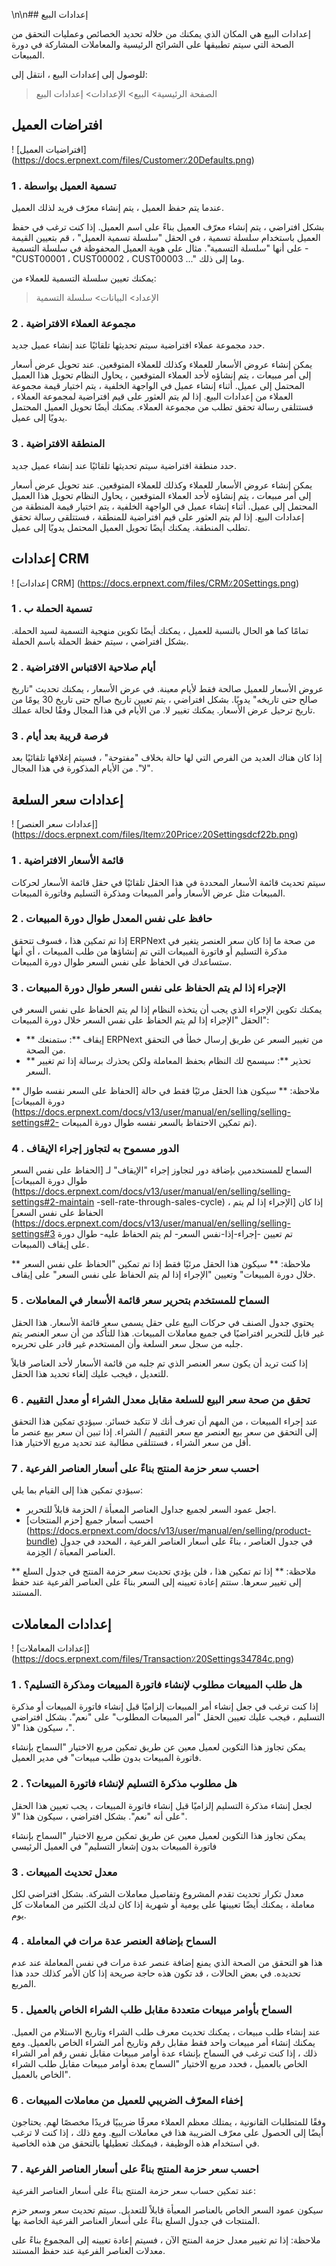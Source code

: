 \n\n## إعدادات البيع

إعدادات البيع هي المكان الذي يمكنك من خلاله تحديد الخصائص وعمليات التحقق من الصحة التي سيتم تطبيقها على الشرائح الرئيسية والمعاملات المشاركة في دورة المبيعات.

للوصول إلى إعدادات البيع ، انتقل إلى:

> الصفحة الرئيسية> البيع> الإعدادات> إعدادات البيع

## افتراضات العميل

! [افتراضيات العميل] (https://docs.erpnext.com/files/Customer٪20Defaults.png)

### 1 \. تسمية العميل بواسطة

عندما يتم حفظ العميل ، يتم إنشاء معرّف فريد لذلك العميل.

بشكل افتراضي ، يتم إنشاء معرّف العميل بناءً على اسم العميل. إذا كنت ترغب في حفظ العميل باستخدام سلسلة تسمية ، في الحقل "سلسلة تسمية العميل" ، قم بتعيين القيمة على أنها "سلسلة التسمية". مثال على هوية العميل المحفوظة في سلسلة التسمية - "CUST00001 ، CUST00002 ، CUST00003 ..." وما إلى ذلك.

يمكنك تعيين سلسلة التسمية للعملاء من:

> الإعداد> البيانات> سلسلة التسمية

### 2 \. مجموعة العملاء الافتراضية

حدد مجموعة عملاء افتراضية سيتم تحديثها تلقائيًا عند إنشاء عميل جديد.

يمكن إنشاء عروض الأسعار للعملاء وكذلك للعملاء المتوقعين. عند تحويل عرض أسعار إلى أمر مبيعات ، يتم إنشاؤه لأحد العملاء المتوقعين ، يحاول النظام تحويل هذا العميل المحتمل إلى عميل. أثناء إنشاء عميل في الواجهة الخلفية ، يتم اختيار قيمة مجموعة العملاء من إعدادات البيع. إذا لم يتم العثور على قيم افتراضية لمجموعة العملاء ، فستتلقى رسالة تحقق تطلب من مجموعة العملاء. يمكنك أيضًا تحويل العميل المحتمل يدويًا إلى عميل.

### 3 \. المنطقة الافتراضية

حدد منطقة افتراضية سيتم تحديثها تلقائيًا عند إنشاء عميل جديد.

يمكن إنشاء عروض الأسعار للعملاء وكذلك للعملاء المتوقعين. عند تحويل عرض أسعار إلى أمر مبيعات ، يتم إنشاؤه لأحد العملاء المتوقعين ، يحاول النظام تحويل هذا العميل المحتمل إلى عميل. أثناء إنشاء عميل في الواجهة الخلفية ، يتم اختيار قيمة المنطقة من إعدادات البيع. إذا لم يتم العثور على قيم افتراضية للمنطقة ، فستتلقى رسالة تحقق تطلب المنطقة. يمكنك أيضًا تحويل العميل المحتمل يدويًا إلى عميل.

## إعدادات CRM

! [إعدادات CRM] (https://docs.erpnext.com/files/CRM٪20Settings.png)

### 1 \. تسمية الحملة ب

تمامًا كما هو الحال بالنسبة للعميل ، يمكنك أيضًا تكوين منهجية التسمية لسيد الحملة. بشكل افتراضي ، سيتم حفظ الحملة باسم الحملة.

### 2 \. أيام صلاحية الاقتباس الافتراضية

عروض الأسعار للعميل صالحة فقط لأيام معينة. في عرض الأسعار ، يمكنك تحديث "تاريخ صالح حتى تاريخه" يدويًا. بشكل افتراضي ، يتم تعيين تاريخ صالح حتى تاريخ 30 يومًا من تاريخ ترحيل عرض الأسعار. يمكنك تغيير لا. من الأيام في هذا المجال وفقًا لحالة عملك.

### 3 \. فرصة قريبة بعد أيام

إذا كان هناك العديد من الفرص التي لها حالة بخلاف "مفتوحة" ، فسيتم إغلاقها تلقائيًا بعد "لا". من الأيام المذكورة في هذا المجال.

## إعدادات سعر السلعة

! [إعدادات سعر العنصر] (https://docs.erpnext.com/files/Item٪20Price٪20Settingsdcf22b.png)

### 1 \. قائمة الأسعار الافتراضية

سيتم تحديث قائمة الأسعار المحددة في هذا الحقل تلقائيًا في حقل قائمة الأسعار لحركات المبيعات مثل عرض الأسعار وأمر المبيعات ومذكرة التسليم وفاتورة المبيعات.

### 2 \. حافظ على نفس المعدل طوال دورة المبيعات

إذا تم تمكين هذا ، فسوف تتحقق ERPNext من صحة ما إذا كان سعر العنصر يتغير في مذكرة التسليم أو فاتورة المبيعات التي تم إنشاؤها من طلب المبيعات ، أي أنها ستساعدك في الحفاظ على نفس السعر طوال دورة المبيعات.

### 3 \. الإجراء إذا لم يتم الحفاظ على نفس السعر طوال دورة المبيعات

يمكنك تكوين الإجراء الذي يجب أن يتخذه النظام إذا لم يتم الحفاظ على نفس السعر في الحقل "الإجراء إذا لم يتم الحفاظ على نفس السعر خلال دورة المبيعات":

* ** إيقاف **: ستمنعك ERPNext من تغيير السعر عن طريق إرسال خطأ في التحقق من الصحة.
* ** تحذير **: سيسمح لك النظام بحفظ المعاملة ولكن يحذرك برسالة إذا تم تغيير السعر.

** ملاحظة: ** سيكون هذا الحقل مرئيًا فقط في حالة [الحفاظ على السعر نفسه طوال دورة المبيعات] (https://docs.erpnext.com/docs/v13/user/manual/en/selling/selling-settings#2- تم تمكين الاحتفاظ بالسعر نفسه طوال دورة المبيعات).

### 4 \. الدور مسموح به لتجاوز إجراء الإيقاف

السماح للمستخدمين بإضافة دور لتجاوز إجراء "الإيقاف" لـ [الحفاظ على نفس السعر طوال دورة المبيعات] (https://docs.erpnext.com/docs/v13/user/manual/en/selling/selling-settings#2-maintain -sell-rate-through-sales-cycle) ، إذا كان [الإجراء إذا لم يتم الحفاظ على نفس السعر] (https://docs.erpnext.com/docs/v13/user/manual/en/selling/selling-settings#3 تم تعيين -إجراء-إذا-نفس السعر- لم يتم الحفاظ عليه- طوال دورة المبيعات) على إيقاف.

** ملاحظة: ** سيكون هذا الحقل مرئيًا فقط إذا تم تمكين "الحفاظ على نفس السعر خلال دورة المبيعات" وتعيين "الإجراء إذا لم يتم الحفاظ على نفس السعر" على إيقاف.

### 5 \. السماح للمستخدم بتحرير سعر قائمة الأسعار في المعاملات

يحتوي جدول الصنف في حركات البيع على حقل يسمى سعر قائمة الأسعار. هذا الحقل غير قابل للتحرير افتراضيًا في جميع معاملات المبيعات. هذا للتأكد من أن سعر العنصر يتم جلبه من سجل سعر السلعة وأن المستخدم غير قادر على تحريره.

إذا كنت تريد أن يكون سعر العنصر الذي تم جلبه من قائمة الأسعار لأحد العناصر قابلاً للتعديل ، فيجب عليك إلغاء تحديد هذا الحقل.

### 6 \. تحقق من صحة سعر البيع للسلعة مقابل معدل الشراء أو معدل التقييم

عند إجراء المبيعات ، من المهم أن تعرف أنك لا تتكبد خسائر. سيؤدي تمكين هذا التحقق إلى التحقق من سعر بيع العنصر مع سعر التقييم / الشراء. إذا تبين أن سعر بيع عنصر ما أقل من سعر الشراء ، فستتلقى مطالبة عند تحديد مربع الاختيار هذا.

### 7 \. احسب سعر حزمة المنتج بناءً على أسعار العناصر الفرعية

سيؤدي تمكين هذا إلى القيام بما يلي:

* اجعل عمود السعر لجميع جداول العناصر المعبأة / الحزمة قابلاً للتحرير.
* احسب أسعار جميع [حزم المنتجات] (https://docs.erpnext.com/docs/v13/user/manual/en/selling/product-bundle) في جدول العناصر ، بناءً على أسعار العناصر الفرعية ، المحدد في جدول العناصر المعبأة / الحِزمة.

** ملاحظة: ** إذا تم تمكين هذا ، فلن يؤدي تحديث سعر حزمة المنتج في جدول السلع إلى تغيير سعرها. ستتم إعادة تعيينه إلى السعر بناءً على العناصر الفرعية عند حفظ المستند.

## إعدادات المعاملات

! [إعدادات المعاملات] (https://docs.erpnext.com/files/Transaction٪20Settings34784c.png)

### 1 \. هل طلب المبيعات مطلوب لإنشاء فاتورة المبيعات ومذكرة التسليم؟

إذا كنت ترغب في جعل إنشاء أمر المبيعات إلزاميًا قبل إنشاء فاتورة المبيعات أو مذكرة التسليم ، فيجب عليك تعيين الحقل "أمر المبيعات المطلوب" على "نعم". بشكل افتراضي ، سيكون هذا "لا".

يمكن تجاوز هذا التكوين لعميل معين عن طريق تمكين مربع الاختيار "السماح بإنشاء فاتورة المبيعات بدون طلب مبيعات" في مدير العميل.

### 2 \. هل مطلوب مذكرة التسليم لإنشاء فاتورة المبيعات؟

لجعل إنشاء مذكرة التسليم إلزاميًا قبل إنشاء فاتورة المبيعات ، يجب تعيين هذا الحقل على أنه "نعم". بشكل افتراضي ، سيكون هذا "لا".

يمكن تجاوز هذا التكوين لعميل معين عن طريق تمكين مربع الاختيار "السماح بإنشاء فاتورة المبيعات بدون إشعار التسليم" في العميل الرئيسي

### 3 \. معدل تحديث المبيعات

معدل تكرار تحديث تقدم المشروع وتفاصيل معاملات الشركة. بشكل افتراضي لكل معاملة ، يمكنك أيضًا تعيينها على يومية أو شهرية إذا كان لديك الكثير من المعاملات كل يوم.

### 4 \. السماح بإضافة العنصر عدة مرات في المعاملة

هذا هو التحقق من الصحة الذي يمنع إضافة عنصر عدة مرات في نفس المعاملة عند عدم تحديده. في بعض الحالات ، قد تكون هذه حاجة صريحة إذا كان الأمر كذلك حدد هذا المربع.

### 5 \. السماح بأوامر مبيعات متعددة مقابل طلب الشراء الخاص بالعميل

عند إنشاء طلب مبيعات ، يمكنك تحديث معرف طلب الشراء وتاريخ الاستلام من العميل. يمكنك إنشاء أمر مبيعات واحد فقط مقابل رقم وتاريخ أمر الشراء الخاص بالعميل. ومع ذلك ، إذا كنت ترغب في السماح بإنشاء عدة أوامر مبيعات مقابل نفس رقم أمر الشراء الخاص بالعميل ، فحدد مربع الاختيار "السماح بعدة أوامر مبيعات مقابل طلب الشراء الخاص بالعميل".

### 6 \. إخفاء المعرّف الضريبي للعميل من معاملات المبيعات

وفقًا للمتطلبات القانونية ، يمتلك معظم العملاء معرفًا ضريبيًا فريدًا مخصصًا لهم. يحتاجون أيضًا إلى الحصول على معرّف الضريبة هذا في معاملات البيع. ومع ذلك ، إذا كنت لا ترغب في استخدام هذه الوظيفة ، فيمكنك تعطيلها بالتحقق من هذه الخاصية.

### 7 \. احسب سعر حزمة المنتج بناءً على أسعار العناصر الفرعية

عند تمكين حساب سعر حزمة المنتج بناءً على أسعار العناصر الفرعية:

سيكون عمود السعر الخاص بالعناصر المعبأة قابلاً للتعديل. سيتم تحديث سعر وسعر حزم المنتجات في جدول السلع بناءً على أسعار العناصر الفرعية الخاصة بها.

ملاحظة: إذا تم تغيير معدل حزمة المنتج الآن ، فسيتم إعادة تعيينه إلى المجموع بناءً على معدلات العناصر الفرعية عند حفظ المستند.